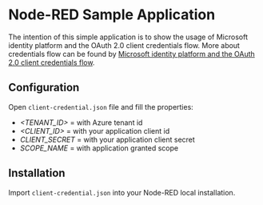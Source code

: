 # Node-RED Sample Application

The intention of this simple application is to show the usage of Microsoft identity platform and the OAuth 2.0 client credentials flow. More about credentials flow can be found by [Microsoft identity platform and the OAuth 2.0 client credentials flow](https://docs.microsoft.com/en-us/azure/active-directory/develop/v2-oauth2-client-creds-grant-flow). 

## Configuration

Open `client-credential.json` file and fill the properties:

* _<TENANT_ID>_ = with Azure tenant id
* _<CLIENT_ID>_ = with your application client id
* _CLIENT_SECRET_ = with your application client secret
* _SCOPE_NAME_ = with application granted scope

## Installation 

Import `client-credential.json` into your Node-RED local installation.
